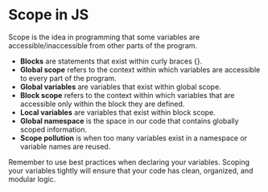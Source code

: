 # Scope in JS

Scope is the idea in programming that some variables are accessible/inaccessible
from other parts of the program.

- **Blocks** are statements that exist within curly braces {}.
- **Global scope** refers to the context within which variables are accessible
  to every part of the program.
- **Global variables** are variables that exist within global scope.
- **Block scope** refers to the context within which variables that are
  accessible only within the block they are defined.
- **Local variables** are variables that exist within block scope.
- **Global namespace** is the space in our code that contains globally scoped
  information.
- **Scope pollution** is when too many variables exist in a namespace or
  variable names are reused.

Remember to use best practices when declaring your variables. Scoping your
variables tightly will ensure that your code has clean, organized, and modular
logic.
